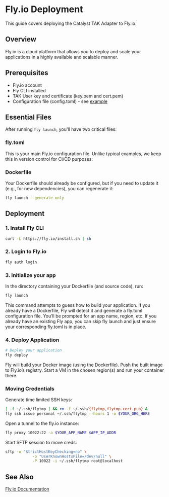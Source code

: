 # Fly.io Deployment

This guide covers deploying the Catalyst TAK Adapter to Fly.io.

## Overview

Fly.io is a cloud platform that allows you to deploy and scale your applications in a highly available and scalable manner.

## Prerequisites

- Fly.io account
- Fly CLI installed
- TAK User key and certificate (key.pem and cert.pem)
- Configuration file (config.toml) - see [example](../../config.example.toml)

## Essential Files

After running `fly launch`, you'll have two critical files:

### fly.toml

This is your main Fly.io configuration file. Unlike typical examples, we keep this in version control for CI/CD purposes:

### Dockerfile

Your Dockerfile should already be configured, but if you need to update it (e.g., for new dependencies), you can regenerate it:

```bash
fly launch --generate-only
```

## Deployment

### 1. Install Fly CLI

```bash
curl -L https://fly.io/install.sh | sh
```

### 2. Login to Fly.io

```bash
fly auth login
```

### 3. Initialize your app

In the directory containing your Dockerfile (and source code), run:

```bash
fly launch
```

This command attempts to guess how to build your application.
If you already have a Dockerfile, Fly will detect it and generate a fly.toml configuration file.
You’ll be prompted for an app name, region, etc. If you already have an existing Fly app, you can skip fly launch and just ensure your corresponding fly.toml is in place.

### 4. Deploy Application

```bash
# Deploy your application
fly deploy
```

Fly will build your Docker image (using the Dockerfile).
Push the built image to Fly.io’s registry.
Start a VM in the chosen region(s) and run your container there.

### Moving Credentials

Generate time limited SSH keys:

```bash
[ -f ~/.ssh/flytmp ] && rm -f ~/.ssh/{flytmp,flytmp-cert.pub} &
fly ssh issue personal ~/.ssh/flytmp --hours 1 -o $YOUR_ORG_HERE
```

Open a tunnel to the fly.io instance:

```bash
fly proxy 10022:22 -a $YOUR_APP_NAME $APP_IP_ADDR
```

Start SFTP session to move creds:

```bash
sftp -o "StrictHostKeyChecking=no" \
            -o "UserKnownHostsFile=/dev/null" \
            -P 10022 -i ~/.ssh/flytmp root@localhost
```

## See Also

[Fly.io Documentation](https://fly.io/docs)
